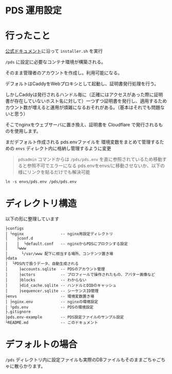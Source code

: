 PDS 運用設定
==============

# 行ったこと

[公式ドキュメント](https://github.com/bluesky-social/pds/blob/main/README.md)に沿って `installer.sh` を実行

`/pds` に設定に必要なコンテナ環境が構築される。

そのまま管理者のアカウントを作成し。利用可能になる。

デフォルトはCaddyをWebプロキシとして起動し、証明書発行処理を行う。

しかしCaddyは発行されるハンドル毎に（正確にはアクセスがあった際に証明書が存在していないホスト名に対して）一つずつ証明書を発行し、適用するためカウント数が増えると運用が煩雑になるおそれがある。（基本はそれでも問題ないと思う）

そこでnginxをウェブサーバに置き換え、証明書を Cloudflare で発行されるものを使用します。


まだデフォルト作成される pds.envファイルを 環境変数をまとめて管理するための `envs` ディレクト内に格納し管理するように変更


> `pdsadmin` コマンドからは `/pds/pds.env` を直に参照されているため移動すると参照不可でエラーになる
> pds.envをenvs/に移動させないか、以下の様にリンクを貼るだけでも解決可能
```shell
ln -s envs/pds.env /pds/pds.env
```


# ディレクトリ構造

以下の形に整理しています

```plain
├configs
│ └nginx                -- nginx用設定ディレクトリ
│    ├conf.d
│    │  └default.conf   -- nginxからPDSにプロクシする設定
│    └www
│      └/var/www 配下に相当する場所、コンテンツ置き場
├data
│  └PDS内で扱うデータ、自動生成される
│     ├accounts.sqlite  -- PDSのアカウント管理
│     ├actors           -- プロフィールで操作されたもの、アバター画像など
│     ├blocks           -- わからない
│     ├did_cache.sqlite -- ハンドルとDIDのキャッシュ
│     ├sequencer.sqlite -- シーケンスID管理
├envs                   -- 環境変数置き場
│ ├nginx.env            -- nginxの環境設定
│ └pds.env              -- PDSの環境設定
├.gitignore
├pds.env-example        -- PDS設定ファイルのサンプル設定
└README.md              -- このドキュメント
```




# デフォルトの場合
`/pds` ディレクトリ内に設定ファイルも実際のDBファイルもそのままごちゃごちゃに散らかります。
